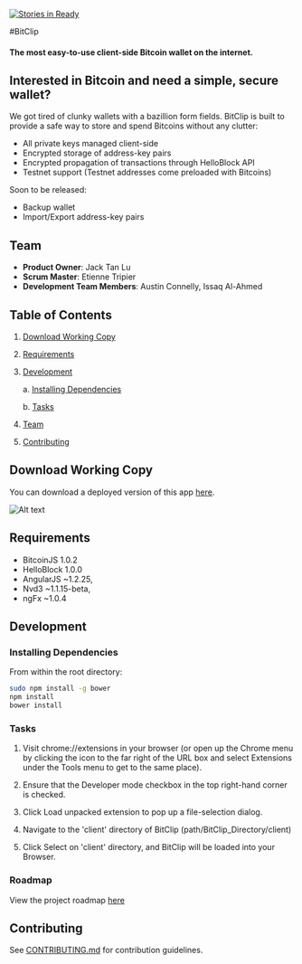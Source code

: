 [![Stories in Ready](https://badge.waffle.io/BitClip/BitClip.png?label=ready&title=Ready)](https://waffle.io/BitClip/BitClip)

#BitClip
#### The most easy-to-use client-side Bitcoin wallet on the internet.

## Interested in Bitcoin and need a simple, secure wallet?

We got tired of clunky wallets with a bazillion form fields. BitClip is built to provide a safe way to store and spend Bitcoins without any clutter:
  - All private keys managed client-side
  - Encrypted storage of address-key pairs
  - Encrypted propagation of transactions through HelloBlock API
  - Testnet support (Testnet addresses come preloaded with Bitcoins)

Soon to be released:
  - Backup wallet
  - Import/Export address-key pairs

## Team

  - __Product Owner__: Jack Tan Lu
  - __Scrum Master__: Etienne Tripier
  - __Development Team Members__: Austin Connelly, Issaq Al-Ahmed

## Table of Contents

1. [Download Working Copy](#download-working-copy)
2. [Requirements](#requirements)
3. [Development](#development)

    a. [Installing Dependencies](#installing-dependencies)

    b. [Tasks](#tasks)
    
4. [Team](#team)
5. [Contributing](#contributing)

## Download Working Copy

You can download a deployed version of this app [here](chrome.google.com/webstore/detail/bitclip/ijmpgkjfkbfhoebgogflfebnmejmfbml).

![Alt text](/../screenshots/screenshots/bitclip_HistoryView_1.png?raw=true "View transaction history")

## Requirements

- BitcoinJS 1.0.2
- HelloBlock 1.0.0
- AngularJS ~1.2.25,
- Nvd3 ~1.1.15-beta,
- ngFx ~1.0.4

## Development

### Installing Dependencies

From within the root directory:

```sh
sudo npm install -g bower
npm install
bower install
```

### Tasks

1. Visit chrome://extensions in your browser (or open up the Chrome menu by clicking the icon to the far right of the URL box and select Extensions under the Tools menu to get to the same place).

2. Ensure that the Developer mode checkbox in the top right-hand corner is checked.

3. Click Load unpacked extension to pop up a file-selection dialog.

4. Navigate to the 'client' directory of BitClip (path/BitClip_Directory/client)

5. Click Select on 'client' directory, and BitClip will be loaded into your Browser.

### Roadmap

View the project roadmap [here](https://docs.google.com/spreadsheets/d/1-yMgsi_L0hib9ap5ruJHyLoarVNYoiJXBJx6AYjVb3U/)

## Contributing

See [CONTRIBUTING.md](CONTRIBUTING.md) for contribution guidelines.
